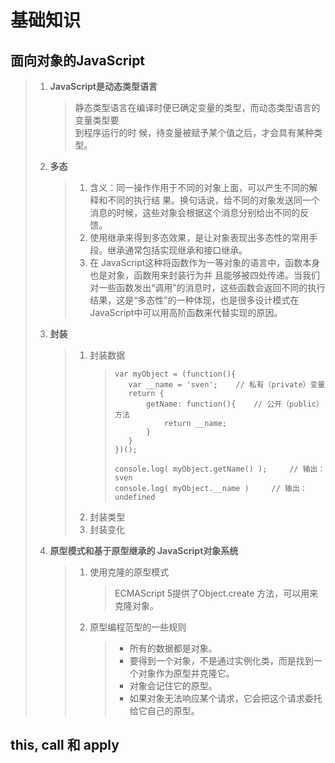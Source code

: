 # 基础知识

## 面向对象的JavaScript
> 1. **JavaScript是动态类型语言**
>    > 静态类型语言在编译时便已确定变量的类型，而动态类型语言的变量类型要  
>    > 到程序运行的时 候，待变量被赋予某个值之后，才会具有某种类型。 
> 2. **多态**
>    > 1. 含义：同一操作作用于不同的对象上面，可以产生不同的解释和不同的执行结 果。换句话说，给不同的对象发送同一个消息的时候，这些对象会根据这个消息分别给出不同的反馈。
>    > 2. 使用继承来得到多态效果，是让对象表现出多态性的常用手段。继承通常包括实现继承和接口继承。
>    > 3. 在 JavaScript这种将函数作为一等对象的语言中，函数本身也是对象，函数用来封装行为并 且能够被四处传递。当我们对一些函数发出“调用”的消息时，这些函数会返回不同的执行结果，这是“多态性”的一种体现，也是很多设计模式在 JavaScript中可以用高阶函数来代替实现的原因。 
> 3. **封装**
>    > 1. 封装数据
>    >    > ```
>    >    >var myObject = (function(){
>    >    >    var __name = 'sven';    // 私有（private）变量 
>    >    >    return { 
>    >    >        getName: function(){    // 公开（public）方法 
>    >    >            return __name;
>    >    >        } 
>    >    >    } 
>    >    >})();
>    >    >
>    >    >console.log( myObject.getName() );     // 输出：sven 
>    >    >console.log( myObject.__name )     // 输出：undefined
>    >    >```
>    > 2. 封装类型
>    > 3. 封装变化
> 4. **原型模式和基于原型继承的 JavaScript对象系统**
>    > 1. 使用克隆的原型模式
>    >    >ECMAScript 5提供了Object.create 方法，可以用来克隆对象。
>    > 2. 原型编程范型的一些规则
>    >    > * 所有的数据都是对象。
>    >    > * 要得到一个对象，不是通过实例化类，而是找到一个对象作为原型并克隆它。
>    >    > * 对象会记住它的原型。 
>    >    > * 如果对象无法响应某个请求，它会把这个请求委托给它自己的原型。 

## this, call 和 apply

